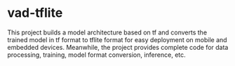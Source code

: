 # vad-tflite
This project builds a model architecture based on tf and converts the trained model in tf format to tflite format for easy deployment on mobile and embedded devices. Meanwhile, the project provides complete code for data processing, training, model format conversion, inference, etc.
